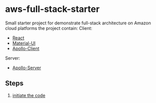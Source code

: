 # aws-full-stack-starter

Small starter project for demonstrate full-stack architecture on Amazon cloud platforms
the project contain:
Client:

- [React](https://reactjs.org/)
- [Material-UI](https://material-ui.com/)
- [Apollo-Client](https://www.apollographql.com/docs/react/)

Server:

- [Apollo-Server](https://www.apollographql.com/docs/apollo-server/)

## Steps
1. [initiate the code](/)
